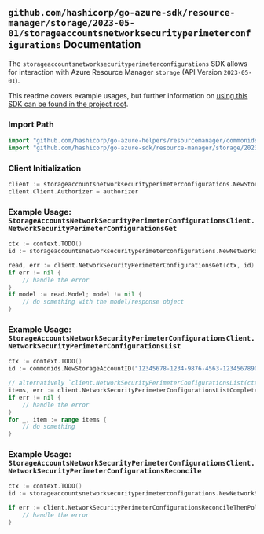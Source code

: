
## `github.com/hashicorp/go-azure-sdk/resource-manager/storage/2023-05-01/storageaccountsnetworksecurityperimeterconfigurations` Documentation

The `storageaccountsnetworksecurityperimeterconfigurations` SDK allows for interaction with Azure Resource Manager `storage` (API Version `2023-05-01`).

This readme covers example usages, but further information on [using this SDK can be found in the project root](https://github.com/hashicorp/go-azure-sdk/tree/main/docs).

### Import Path

```go
import "github.com/hashicorp/go-azure-helpers/resourcemanager/commonids"
import "github.com/hashicorp/go-azure-sdk/resource-manager/storage/2023-05-01/storageaccountsnetworksecurityperimeterconfigurations"
```


### Client Initialization

```go
client := storageaccountsnetworksecurityperimeterconfigurations.NewStorageAccountsNetworkSecurityPerimeterConfigurationsClientWithBaseURI("https://management.azure.com")
client.Client.Authorizer = authorizer
```


### Example Usage: `StorageAccountsNetworkSecurityPerimeterConfigurationsClient.NetworkSecurityPerimeterConfigurationsGet`

```go
ctx := context.TODO()
id := storageaccountsnetworksecurityperimeterconfigurations.NewNetworkSecurityPerimeterConfigurationID("12345678-1234-9876-4563-123456789012", "example-resource-group", "accountName", "networkSecurityPerimeterConfigurationName")

read, err := client.NetworkSecurityPerimeterConfigurationsGet(ctx, id)
if err != nil {
	// handle the error
}
if model := read.Model; model != nil {
	// do something with the model/response object
}
```


### Example Usage: `StorageAccountsNetworkSecurityPerimeterConfigurationsClient.NetworkSecurityPerimeterConfigurationsList`

```go
ctx := context.TODO()
id := commonids.NewStorageAccountID("12345678-1234-9876-4563-123456789012", "example-resource-group", "storageAccountName")

// alternatively `client.NetworkSecurityPerimeterConfigurationsList(ctx, id)` can be used to do batched pagination
items, err := client.NetworkSecurityPerimeterConfigurationsListComplete(ctx, id)
if err != nil {
	// handle the error
}
for _, item := range items {
	// do something
}
```


### Example Usage: `StorageAccountsNetworkSecurityPerimeterConfigurationsClient.NetworkSecurityPerimeterConfigurationsReconcile`

```go
ctx := context.TODO()
id := storageaccountsnetworksecurityperimeterconfigurations.NewNetworkSecurityPerimeterConfigurationID("12345678-1234-9876-4563-123456789012", "example-resource-group", "accountName", "networkSecurityPerimeterConfigurationName")

if err := client.NetworkSecurityPerimeterConfigurationsReconcileThenPoll(ctx, id); err != nil {
	// handle the error
}
```
